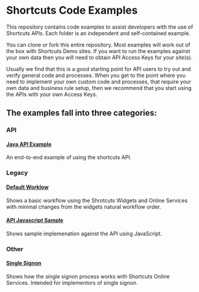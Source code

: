 # Shortcuts Code Examples

This repository contains code examples to assist
developers with the use of Shortcuts APIs. Each 
folder is an independent and self-contained example.

You can clone or fork this entire repository. Most examples
will work out of the box with Shortcuts Demo sites. If you 
want to run the examples against your own data then you will
need to obtain API Access Keys for your site(s).

Usually we find that this is a good starting point for API
users to try out and verify general code and processes.
When you get to the point where you need to implement
your own custom code and processes, that require your 
own data and business rule setup, then we recommend
that you start using the APIs with your own Access Keys.

## The examples fall into three categories:  

### API

#### [Java API Example](./api/java/)

An end-to-end example of using the shortcuts API.

### Legacy

#### [Default Worklow](./legacy/default-workflow/)

Shows a basic workflow using the Shrotcuts Widgets and Online Services with minimal changes from the widgets natural workflow order.

#### [API Javascript Sample](./legacy/api-js-sample/)

Shows sample implemenation against the API using JavaScript.

### Other

#### [Single Signon](./other/single-signon/)

Shows how the single signon process works with Shortcuts 
Online Services. Intended for implementors of single signon.

